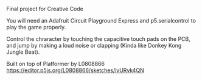 Final project for Creative Code

You will need an Adafruit Circuit Playground Express and p5.serialcontrol to play the game properly.

Control the chraracter by touching the capacitive touch pads on the PCB, and jump by making a loud noise or clapping (Kinda like Donkey Kong Jungle Beat).

Built on top of Platformer by L0808866
https://editor.p5js.org/L0808866/sketches/lvURvk4QN
